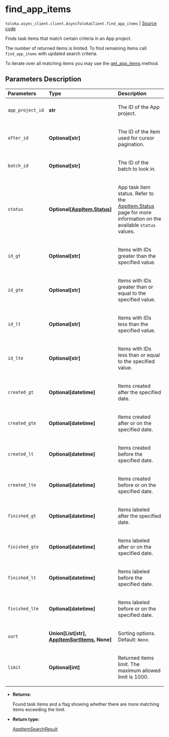 # find_app_items
`toloka.async_client.client.AsyncTolokaClient.find_app_items` | [Source code](https://github.com/Toloka/toloka-kit/blob/v1.1.2/src/client/__init__.py#L0)

Finds task items that match certain criteria in an App project.


The number of returned items is limited. To find remaining items call `find_app_items` with updated search criteria.

To iterate over all matching items you may use the [get_app_items](toloka.client.TolokaClient.get_app_items.md) method.

## Parameters Description

| Parameters | Type | Description |
| :----------| :----| :-----------|
`app_project_id`|**str**|<p>The ID of the App project.</p>
`after_id`|**Optional\[str\]**|<p>The ID of the item used for cursor pagination.</p>
`batch_id`|**Optional\[str\]**|<p>The ID of the batch to look in.</p>
`status`|**Optional\[[AppItem.Status](toloka.client.app.AppItem.Status.md)\]**|<p>App task item status. Refer to the [AppItem.Status](toloka.client.app.AppItem.Status.md) page for more information on the available `status` values.</p>
`id_gt`|**Optional\[str\]**|<p>Items with IDs greater than the specified value.</p>
`id_gte`|**Optional\[str\]**|<p>Items with IDs greater than or equal to the specified value.</p>
`id_lt`|**Optional\[str\]**|<p>Items with IDs less than the specified value.</p>
`id_lte`|**Optional\[str\]**|<p>Items with IDs less than or equal to the specified value.</p>
`created_gt`|**Optional\[datetime\]**|<p>Items created after the specified date.</p>
`created_gte`|**Optional\[datetime\]**|<p>Items created after or on the specified date.</p>
`created_lt`|**Optional\[datetime\]**|<p>Items created before the specified date.</p>
`created_lte`|**Optional\[datetime\]**|<p>Items created before or on the specified date.</p>
`finished_gt`|**Optional\[datetime\]**|<p>Items labeled after the specified date.</p>
`finished_gte`|**Optional\[datetime\]**|<p>Items labeled after or on the specified date.</p>
`finished_lt`|**Optional\[datetime\]**|<p>Items labeled before the specified date.</p>
`finished_lte`|**Optional\[datetime\]**|<p>Items labeled before or on the specified date.</p>
`sort`|**Union\[List\[str\], [AppItemSortItems](toloka.client.search_requests.AppItemSortItems.md), None\]**|<p>Sorting options. Default: `None`.</p>
`limit`|**Optional\[int\]**|<p>Returned items limit. The maximum allowed limit is 1000.</p>

* **Returns:**

  Found task items and a flag showing whether there are more matching items exceeding the limit.

* **Return type:**

  [AppItemSearchResult](toloka.client.search_results.AppItemSearchResult.md)
